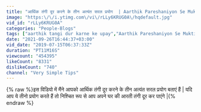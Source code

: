 ```yaml
---
title: "आर्थिक तंगी दूर करने के तीन अत्यंत सरल प्रयोग  | Aarthik Pareshaniyon Se Mukti Ka Saral Upay"
image: "https:\/\/i.ytimg.com\/vi\/rLLy6KRUG0A\/hqdefault.jpg"
vid_id: "rLLy6KRUG0A"
categories: "People-Blogs"
tags: ["aarthik tangi dur karne ke upay","Aarthik Pareshaniyon Se Mukti Ka Saral Upay","chamatkari totke"]
date: "2021-09-26T16:44:37+03:00"
vid_date: "2019-07-15T06:37:33Z"
duration: "PT11M16S"
viewcount: "454395"
likeCount: "8331"
dislikeCount: "740"
channel: "Very Simple Tips"
---
```

{% raw %}इस विडियो में मैंने आपको आर्थिक तंगी दूर करने के तीन अत्यंत सरल प्रयोग बताएं हैं | यदि आप ये तीनो प्रयोग करते हैं तो निश्चित रूप से आप अपने घर की आरती तंगी  दूर कर पाएंगे |{% endraw %}
